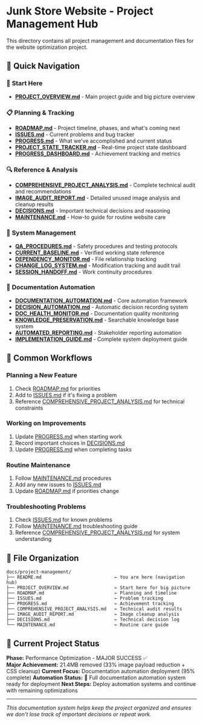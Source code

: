 # Junk Store Website - Project Management Hub

This directory contains all project management and documentation files for the website optimization project.

## 📂 Quick Navigation

### 🎯 **Start Here**
- **[PROJECT_OVERVIEW.md](PROJECT_OVERVIEW.md)** - Main project guide and big picture overview

### 📋 **Planning & Tracking**
- **[ROADMAP.md](ROADMAP.md)** - Project timeline, phases, and what's coming next
- **[ISSUES.md](ISSUES.md)** - Current problems and bug tracker
- **[PROGRESS.md](PROGRESS.md)** - What we've accomplished and current status
- **[PROJECT_STATE_TRACKER.md](PROJECT_STATE_TRACKER.md)** - Real-time project state dashboard
- **[PROGRESS_DASHBOARD.md](PROGRESS_DASHBOARD.md)** - Achievement tracking and metrics

### 🔍 **Reference & Analysis**
- **[COMPREHENSIVE_PROJECT_ANALYSIS.md](COMPREHENSIVE_PROJECT_ANALYSIS.md)** - Complete technical audit and recommendations
- **[IMAGE_AUDIT_REPORT.md](IMAGE_AUDIT_REPORT.md)** - Detailed unused image analysis and cleanup results
- **[DECISIONS.md](DECISIONS.md)** - Important technical decisions and reasoning
- **[MAINTENANCE.md](MAINTENANCE.md)** - How-to guide for routine website care

### 🔧 **System Management**  
- **[QA_PROCEDURES.md](QA_PROCEDURES.md)** - Safety procedures and testing protocols
- **[CURRENT_BASELINE.md](CURRENT_BASELINE.md)** - Verified working state reference
- **[DEPENDENCY_MONITOR.md](DEPENDENCY_MONITOR.md)** - File relationship tracking
- **[CHANGE_LOG_SYSTEM.md](CHANGE_LOG_SYSTEM.md)** - Modification tracking and audit trail
- **[SESSION_HANDOFF.md](SESSION_HANDOFF.md)** - Work continuity procedures

### 🤖 **Documentation Automation**
- **[DOCUMENTATION_AUTOMATION.md](DOCUMENTATION_AUTOMATION.md)** - Core automation framework
- **[DECISION_AUTOMATION.md](DECISION_AUTOMATION.md)** - Automatic decision recording system
- **[DOC_HEALTH_MONITOR.md](DOC_HEALTH_MONITOR.md)** - Documentation quality monitoring
- **[KNOWLEDGE_PRESERVATION.md](KNOWLEDGE_PRESERVATION.md)** - Searchable knowledge base system
- **[AUTOMATED_REPORTING.md](AUTOMATED_REPORTING.md)** - Stakeholder reporting automation
- **[IMPLEMENTATION_GUIDE.md](IMPLEMENTATION_GUIDE.md)** - Complete system deployment guide

## 🚀 Common Workflows

### **Planning a New Feature**
1. Check [ROADMAP.md](ROADMAP.md) for priorities
2. Add to [ISSUES.md](ISSUES.md) if it's fixing a problem
3. Reference [COMPREHENSIVE_PROJECT_ANALYSIS.md](COMPREHENSIVE_PROJECT_ANALYSIS.md) for technical constraints

### **Working on Improvements**
1. Update [PROGRESS.md](PROGRESS.md) when starting work
2. Record important choices in [DECISIONS.md](DECISIONS.md)
3. Update [PROGRESS.md](PROGRESS.md) when completing tasks

### **Routine Maintenance**
1. Follow [MAINTENANCE.md](MAINTENANCE.md) procedures
2. Add any new issues to [ISSUES.md](ISSUES.md)
3. Update [ROADMAP.md](ROADMAP.md) if priorities change

### **Troubleshooting Problems**
1. Check [ISSUES.md](ISSUES.md) for known problems
2. Follow [MAINTENANCE.md](MAINTENANCE.md) troubleshooting guide
3. Reference [COMPREHENSIVE_PROJECT_ANALYSIS.md](COMPREHENSIVE_PROJECT_ANALYSIS.md) for system understanding

## 📁 File Organization

```
docs/project-management/
├── README.md                           ← You are here (navigation hub)
├── PROJECT_OVERVIEW.md                 ← Start here for big picture
├── ROADMAP.md                          ← Planning and timeline
├── ISSUES.md                           ← Problem tracking
├── PROGRESS.md                         ← Achievement tracking
├── COMPREHENSIVE_PROJECT_ANALYSIS.md   ← Technical audit results
├── IMAGE_AUDIT_REPORT.md               ← Image cleanup analysis
├── DECISIONS.md                        ← Technical decision log
└── MAINTENANCE.md                      ← Routine care guide
```

## 🎯 Current Project Status

**Phase:** Performance Optimization - MAJOR SUCCESS ✅  
**Major Achievement:** 21.4MB removed (33% image payload reduction + CSS cleanup)
**Current Focus:** Documentation automation deployment (95% complete)
**Automation Status:** 🤖 Full documentation automation system ready for deployment
**Next Steps:** Deploy automation systems and continue with remaining optimizations

---

*This documentation system helps keep the project organized and ensures we don't lose track of important decisions or repeat work.*